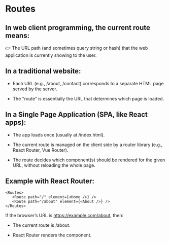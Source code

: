 
# Routes

## In web client programming, the current route means:

👉 The URL path (and sometimes query string or hash) that the web application is currently showing to the user.


## In a traditional website:

* Each URL (e.g., /about, /contact) corresponds to a separate HTML page served by the server.

* The “route” is essentially the URL that determines which page is loaded.


## In a Single Page Application (SPA, like React apps):

* The app loads once (usually at /index.html).

* The current route is managed on the client side by a router library (e.g., React Router, Vue Router).

* The route decides which component(s) should be rendered for the given URL, without reloading the whole page.


## Example with React Router:

```
<Routes>
   <Route path="/" element={<Home />} />
   <Route path="/about" element={<About />} />
</Routes>
```

If the browser’s URL is https://example.com/about, then:

* The current route is /about.

* React Router renders the <About /> component.